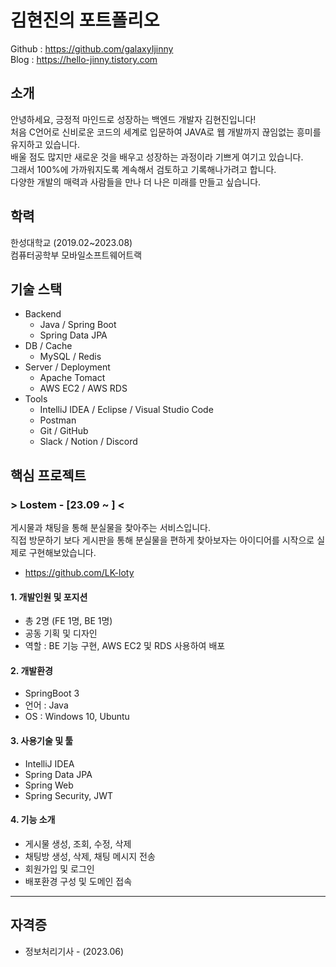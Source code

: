 # 김현진의 포트폴리오
Github : https://github.com/galaxyIjinny  
Blog : https://hello-jinny.tistory.com

## 소개
안녕하세요, 긍정적 마인드로 성장하는 백엔드 개발자 김현진입니다!  
처음 C언어로 신비로운 코드의 세계로 입문하여 JAVA로 웹 개발까지 끊임없는 흥미를 유지하고 있습니다.  
배울 점도 많지만 새로운 것을 배우고 성장하는 과정이라 기쁘게 여기고 있습니다.  
그래서 100%에 가까워지도록 계속해서 검토하고 기록해나가려고 합니다.  
다양한 개발의 매력과 사람들을 만나 더 나은 미래를 만들고 싶습니다.

## 학력
한성대학교 (2019.02~2023.08)  
컴퓨터공학부 모바일소프트웨어트랙

## 기술 스택
* Backend
  + Java / Spring Boot
  + Spring Data JPA
* DB / Cache
  + MySQL / Redis
* Server / Deployment
  + Apache Tomact
  + AWS EC2 / AWS RDS
* Tools
  + IntelliJ IDEA / Eclipse / Visual Studio Code
  + Postman
  + Git / GitHub
  + Slack / Notion / Discord

## 핵심 프로젝트
### > Lostem - [23.09 ~ ] <
게시물과 채팅을 통해 분실물을 찾아주는 서비스입니다.  
직접 방문하기 보다 게시판을 통해 분실물을 편하게 찾아보자는 아이디어를 시작으로 실제로 구현해보았습니다.
+ https://github.com/LK-loty
#### 1. 개발인원 및 포지션
+ 총 2명 (FE 1명, BE 1명)
+ 공동 기획 및 디자인
+ 역할 : BE 기능 구현, AWS EC2 및 RDS 사용하여 배포
#### 2. 개발환경
+ SpringBoot 3
+ 언어 : Java
+ OS : Windows 10, Ubuntu
#### 3. 사용기술 및 툴
+ IntelliJ IDEA
+ Spring Data JPA
+ Spring Web
+ Spring Security, JWT
#### 4. 기능 소개
+ 게시물 생성, 조회, 수정, 삭제
+ 채팅방 생성, 삭제, 채팅 메시지 전송
+ 회원가입 및 로그인
+ 배포환경 구성 및 도메인 접속
***

## 자격증
* 정보처리기사 - (2023.06)
